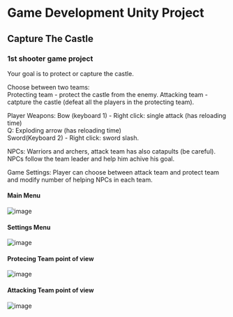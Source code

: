 # Game Development Unity Project
## Capture The Castle
### 1st shooter game project 

Your goal is to protect or capture the castle. 

Choose between two teams:  
		Protecting team - protect the castle from the enemy.
		Attacking team - catpture the castle (defeat all the players in the protecting team).

Player Weapons: Bow (keyboard 1) - 	Right click: single attack (has reloading time)  
									                  Q: Exploding arrow (has reloading time)  
				Sword(Keyboard 2) - Right click: sword slash.

NPCs: Warriors and archers, attack team has also catapults (be careful). NPCs follow the team leader and help him achive his goal.

Game Settings: Player can choose between attack team and protect team and modify number of helping NPCs in each team.

#### Main Menu
![image](https://user-images.githubusercontent.com/62745598/184534809-a694df00-fb8d-42e4-a73c-67aa19379fd6.png)
#### Settings Menu
![image](https://user-images.githubusercontent.com/62745598/184534839-13805f1c-b6f2-4677-aed8-2da4c05ea5d5.png)
#### Protecing Team point of view
![image](https://user-images.githubusercontent.com/62745598/184534869-3c278876-5980-49c8-9187-6e23eff5c281.png)
#### Attacking Team point of view
![image](https://user-images.githubusercontent.com/62745598/184534913-5220d78b-fa50-4e55-a396-5beac52abab7.png)


